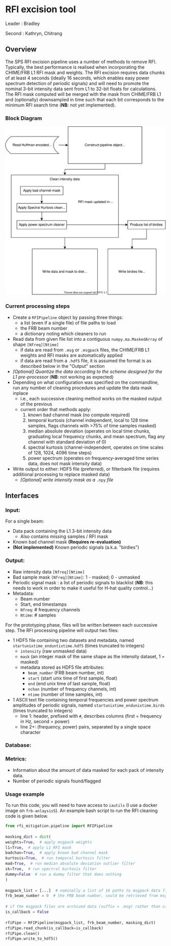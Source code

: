 # RFI excision tool

Leader : Bradley

Second : Kathryn, Chitrang

## Overview

The SPS RFI excision pipeline uses a number of methods to remove RFI. Typically, the best performance is realised when
incorporating the CHIME/FRB L1 RFI mask and weights. The RFI excision requires data chunks of at least 4 seconds
(ideally 16 seconds, which enables easy power spectrum detection of periodic signals) and will need to promote the
nominal 3-bit intensity data sent from L1 to 32-bit floats for calculations. The RFI mask computed will be merged with
the mask from CHIME/FRB L1 and (optionally) downsampled in time such that each bit corresponds to the minimum RFI search
time (**NB**: not yet implemented). 

### Block Diagram
![image info](./images/sps_rfi_functional_analysis.svg)

### Current processing steps
- Create a `RFIPipeline` object by passing three things:
  - a list (even if a single file) of file paths to load
  - the FRB beam number
  - a dictionary noting which cleaners to run
- Read data from given file list into a contiguous `numpy.ma.MaskedArray` of shape `[Nfreq][Ntime]`
  - if data are read from `.msg` or `.msgpack` files, the CHIME/FRB L1 weights and RFI masks are automatically applied
  - if data are read from a `.hdf5` file, it is assumed the format is as described below in the "Output" section
- _[Optional] Quantize the data according to the scheme designed for the L1 pre-processor_ (**NB**: not working as
expected)
- Depending on what configuration was specified on the commandline, run any number of cleaning procedures and update the
data mask inplace
  - i.e., each successive cleaning method works on the masked output of the previous
  - current order that methods apply: 
    1. known bad channel mask (no compute required)
    2. temporal kurtosis (channel independent, local to 128 time samples, flags channels with >75% of time samples
    masked)
    3. median absolute deviation (operates on local time chunks, graduating local frequency chunks, and mean spectrum,
    flag any channel with standard deviation of 0)
    4. spectral kurtosis (channel-independent, operates on time scales of 128, 1024, 4096 time steps)
    5. power spectrum (operates on frequency-averaged time series data, does not mask intensity data)
- Write output to either: HDF5 file (preferred), or filterbank file (requires additional processing to replace masked
data)
  - _[Optional] write intensity mask as a_ `.npy` _file_

## Interfaces

### Input:
For a single beam:
- Data pack containing the L1 3-bit intensity data
  - Also contains missing samples / RFI mask
- Known bad channel mask **(Requires re-evaluation)**
- **(Not implemented)** Known periodic signals (a.k.a. "birdies")

### Output:
- Raw intensity data `[Nfreq][Ntime]`
- Bad sample mask `[Nfreq][Ntime]`: 1 - masked; 0 - unmasked 
- Periodic signal mask : a list of periodic signals to blacklist (**NB**: this needs to work in order to make it useful
for H-hat quality control...)
- Metadata:
  - Beam number
  - Start, end timestamps
  - `Nfreq`: # frequency channels
  - `Ntime`: # samples
  
For the prototyping phase, files will be written between each successive step. The RFI processing pipeline will output
two files:
- 1 HDF5 file containing two datasets and metadata, named `startunixtime_enduntixtime.hdf5` (times truncated to
integers)
  - `intensity` (raw unmasked data)
  - `mask` (an integer mask of the same shape as the intensity dataset, 1 = masked)
  - metadata stored as HDF5 file attributes:
    - `beam_number` (FRB beam number, int)
    - `start` (start unix time of first sample, float)
    - `end` (end unix time of last sample, float)
    - `nchan` (number of frequency channels, int)
    - `ntime` (number of time samples, int)
- 1 ASCII text file containing temporal frequencies and power spectrum amplitudes of periodic signals, named
`startunixtime_endunixtime.birds` (times truncated to integers)
  - line 1: header, prefixed with `#`, describes columns (first = frequency in Hz, second = power)
  - line 2+: (frequency, power) pairs, separated by a single space character

### Database:

### Metrics:
- Information about the amount of data masked for each pack of intensity data.
- Number of periodic signals found/flagged


### Usage example
To run this code, you will need to have access to `iautils` 
(I use a docker image on `frb-anlaysis5`). An example bash script to run the 
RFI cleaning code is given below.

```python
from rfi_mitigation.pipeline import RFIPipeline

masking_dict = dict(
weights=True,  # apply msgpack weights
l1=True,  # apply L1 RFI mask
badchan=True,  # apply known bad channel mask
kurtosis=True,  # run temporal kurtosis filter
mad=True,  # run median absolute deviation outlier filter
sk=True,  # run spectral kurtosis filter
dummy=False  # run a dummy filter that does nothing
)

msgpack_list = [...]  # nominally a list of 16 paths to msgpack data files
frb_beam_number = 0  # the FRB beam number, could be retrieved from msgpack path information

# if the msgpack files are archived data (suffix = .msg) rather than callback data (suffix = .msgpack) 
is_callback = False

rfiPipe = RFIPipeline(msgpack_list, frb_beam_number, masking_dict)
rfiPipe.read_chunk(is_callback=is_callback)
rfiPipe.clean()
rfiPipe.write_to_hdf5()
```
